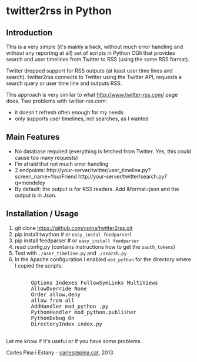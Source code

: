 twitter2rss in Python
=====================

Introduction
------------
This is a very simple (it's mainly a hack, without much error handling and
without any reporting at all) set of scripts in Python CGIi that provides
search and user timelines from Twitter to RSS (using the same RSS format).

Twitter dropped support for RSS outputs (at least user time lines and search).
twitter2rss connects to Twitter using the Twitter API, requests a search query
or user time line and outputs RSS.

This approach is very similar to what http://www.twitter-rss.com/ page does. Two problems with twitter-rss.com:
 * it doesn't refresh often enough for my needs
 * only supports user timelines, not searches, as I wanted

Main Features
-------------
 * No database required (everything is fetched from Twitter. Yes,
   this could cause too many requests)
 * I'm afraid that not much error handling
 * 2 endpoints:
     http://your-server/twitter/user_timeline.py?screen_name=YourFriend
     http://your-server/twitter/search.py?q=mendeley
 * By default: the output is for RSS readers. Add &format=json and the output
   is in Json.

Installation / Usage
--------------------
1. git clone https://github.com/cpina/twitter2rss.git
2. pip install twython     # or `easy_instal feedparser`l
3. pip install feedparser  # or `easy_install feedparser`
3. read config.py (contains instructions how to get the `oauth_tokens`)
4. Test with `./user_timeline.py` and `./search.py`
5. In the Apache configuration I enabled `mod_python` for the directory where
I copied the scripts:
<pre>
    <Directory /var/www/carles.pina.cat/twitter>
        Options Indexes FollowSymLinks MultiViews
        AllowOverride None
        Order allow,deny
        allow from all
        AddHandler mod_python .py
        PythonHandler mod_python.publisher
        PythonDebug On
        DirectoryIndex index.py
    </Directory>
</pre>
Let me know if it's useful or if you have some problems.

Carles Pina i Estany - carles@pina.cat, 2013
